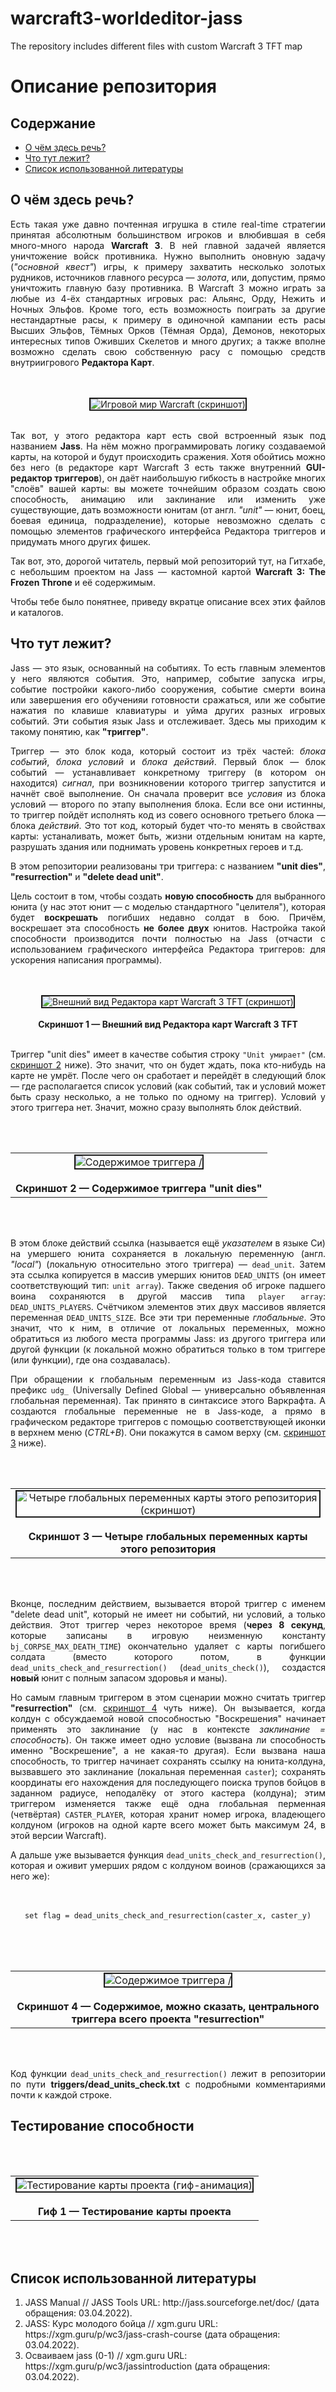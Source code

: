 # warcraft3-worldeditor-jass
 The repository includes different files with custom Warcraft 3 TFT map

<h1>Описание репозитория</h1>
<h2>Содержание</h2>
<p align="justify">
<ul>
 <li><a href="#head1">О чём здесь речь?</a></li>
 <li><a href="#head2">Что тут лежит?</a></li>
 <li><a href="#head3">Список использованной литературы</a></li>
</ul>
</p>

<h2 name="head1" id="head1">О чём здесь речь?</h2>
<p align="justify">Есть такая уже давно почтенная игрушка в стиле real-time стратегии принятая абсолютным большинством игроков и влюбившая в себя много-много народа <b>Warcraft 3</b>. В ней главной задачей является уничтожение войск противника. Нужно выполнить оновную задачу (<i>"основной квест"</i>) игры, к примеру захватить несколько золотых рудников, источников главного ресурса — <i>золота</i>, или, допустим, прямо уничтожить главную базу противника. В Warcraft 3 можно играть за любые из 4-ёх стандартных игровых рас: Альянс, Орду, Нежить и Ночных Эльфов. Кроме того, есть возможность поиграть за другие нестандартные расы, к примеру в одиночной кампании есть расы Высших Эльфов, Тёмных Орков (Тёмная Орда), Демонов, некоторых интересных типов Оживших Скелетов и много других; а также вполне возможно сделать свою собственную расу с помощью средств внутриигрового <b>Редактора Карт</b>.</p>

<p align="center"><br><br><img align="center" border="2" title="Игровой мир Warcraft" alt="Игровой мир Warcraft (скриншот)" src="img/WC3ScrnShot_040322_020554_01.png"></img><br><br></p>

<p align="justify">Так вот, у этого редактора карт есть свой встроенный язык под названием <b>Jass</b>. На нём можно программировать логику создаваемой карты, на которой и будут происходить сражения. Хотя обойтись можно без него (в редакторе карт Warcraft 3 есть также внутренний <b>GUI-редактор триггеров</b>), он даёт наибольшую гибкость в настройке многих "слоёв" вашей карты: вы можете точнейшим образом создать свою способность, анимацию или заклинание или изменить уже существующие, дать возможности юнитам (от англ. <i>"unit"</i> — юнит, боец, боевая единица, подразделение), которые невозможно сделать с помощью элементов графического интерфейса Редактора триггеров и придумать много других фишек.</p>

<p align="justify">Так вот, это, дорогой читатель, первый мой репозиторий тут, на Гитхабе, с небольшим проектом на Jass — кастомной картой <b>Warcraft 3: The Frozen Throne</b> и её содержимым.</p>

<p align="justify">Чтобы тебе было понятнее, приведу вкратце описание всех этих файлов и каталогов.</p>

<h2 name="head2" id="head2">Что тут лежит?</h2>
<p align="justify">Jass — это язык, основанный на событиях. То есть главным элементов у него являются события. Это, например, событие запуска игры, событие постройки какого-либо сооружения, событие смерти воина или завершения его обученияи готовности сражаться, или же событие нажатия по клавише клавиатуры и уйма других разных игровых событий. Эти события язык Jass и отслеживает. Здесь мы приходим к такому понятию, как <b>"триггер"</b>.</p>

<p align="justify">Триггер — это блок кода, который состоит из трёх частей: <i>блока событий</i>, <i>блока условий</i> и <i>блока действий</i>. Первый блок — блок событий — устанавливает конкретному триггеру (в котором он находится) <i>сигнал</i>, при возникновении которого триггер запустится и начнёт своё выполнение. Он сначала проверит все <i>условия</i> из блока условий — второго по этапу выполнения блока. Если все они истинны, то триггер пойдёт исполнять код из совего основного третьего блока — блока <i>действий</i>. Это тот код, который будет что-то менять в свойствах карты: устаналивать, может быть, жизни отдельным юнитам на карте, разрушать здания или поднимать уровень конкретных героев и т.д.</p>

<p align="justify">В этом репозитории реализованы три триггера: с названием <b>"unit dies"</b>, <b>"resurrection"</b> и <b>"delete dead unit"</b>.</p>

<p align="justify">Цель состоит в том, чтобы создать <b>новую способность</b> для выбранного юнита (у нас этот юнит — с моделью стандартного "целителя"), которая будет <b>воскрешать</b> погибших недавно солдат в бою. Причём, воскрешает эта способность <b>не более двух</b> юнитов. Настройка такой способности производится почти полностью на Jass (отчасти с использованием графического интерфейса Редактора триггеров: для ускорения написания программы).</p>

<p align="center"><br><br><img align="center" border="2" title="Внешний вид Редактора карт Warcraft 3 TFT" alt="Внешний вид Редактора карт Warcraft 3 TFT (скриншот)" src="img/Внешний вид Редактора карт Warcraft 3 TFT.jpg"></img><br><br><span align="center"><b>Скриншот 1 — Внешний вид Редактора карт Warcraft 3 TFT</b></span><br><br></p>

<p align="justify"> Триггер "unit dies" имеет в качестве события строку <code>"Unit умирает"</code> (см. <a href="#screen2">скриншот 2</a> ниже). Это значит, что он будет ждать, пока кто-нибудь на карте не умрёт. После чего он сработает и перейдёт в следующий блок — где располагается список условий (как событий, так и условий может быть сразу несколько, а не только по одному на триггер). Условий у этого триггера нет. Значит, можно сразу выполнять блок действий.
 
<p align="center"><br><br><table align="center"><tr><td align="center"><img name="screen2" id="screen2" align="center" border="2" title="Содержимое триггера /"unit dies/"" alt="Содержимое триггера /"unit dies/" (скриншот)" src="triggers/unit dies/screenshot.jpg"></img><br><br><span align="center"><b>Скриншот 2 — Содержимое триггера "unit dies"</b></span></td></tr></table><br><br></p>

<p align="justify">В этом блоке действий ссылка (называется ещё <i>указателем</i> в языке Си) на умершего юнита сохраняется в локальную переменную (англ. <i>"local"</i>) (локальную относительно этого триггера) — <code>dead_unit</code>. Затем эта ссылка копируется в массив умерших юнитов <code>DEAD_UNITS</code> (он имеет соответствующий тип: <code>unit array</code>). Также сведения об игроке падшего воина сохраняются в другой массив типа <code>player array</code>: <code>DEAD_UNITS_PLAYERS</code>. Счётчиком элементов этих двух массивов является переменная <code>DEAD_UNITS_SIZE</code>. Все эти три переменные <i>глобальные</i>. Это значит, что к ним, в отличие от локальных переменных, можно обратиться из любого места программы Jass: из другого триггера или другой функции (к локальной можно обратиться только в том триггере (или функции), где она создавалась).</p>

<p align="justify">При обращении к глобальным переменным из Jass-кода ставится префикс <code>udg_</code> (Universally Defined Global — универсально объявленная глобальная переменная). Так принято в синтаксисе этого Варкрафта. А создаются глобальные переменные не в Jass-коде, а прямо в графическом редакторе триггеров с помощью соответствующей иконки в верхнем меню (<i>CTRL+B</i>). Они покажутся в самом верху (см. <a href="#screen3">скриншот 3</a> ниже).</p>

<p align="center"><br><br><table align="center"><tr><td align="center"><img name="screen3" id="screen3" align="center" border="2" title="Четыре глобальных переменных карты этого репозитория" alt="Четыре глобальных переменных карты этого репозитория (скриншот)" src="globals//screenshot.jpg"></img><br><br><span align="center"><b>Скриншот 3 — Четыре глобальных переменных карты этого репозитория</b></span></td></tr></table><br><br></p>

<p align="justify">Вконце, последним действием, вызывается второй триггер с именем "delete dead unit", который не имеет ни событий, ни условий, а только действия. Этот триггер через некоторое время (<b>через 8 секунд</b>, которые записаны в игровую неизменную константу <code>bj_CORPSE_MAX_DEATH_TIME</code>) окончательно удаляет с карты погибшего солдата (вместо которого потом, в функции <code>dead_units_check_and_resurrection()</code> (<code>dead_units_check()</code>), создастся <b>новый</b> юнит с полным запасом здоровья и маны).</p>

<p align="justify">Но самым главным триггером в этом сценарии можно считать триггер <b>"resurrection"</b> (см. <a href="#screen4">скриншот 4</a> чуть ниже). Он вызывается, когда колдун с обсуждаемой новой способностью "Воскрешения" начинает применять это заклинание (у нас в контексте <i>заклинание = способность</i>). Он также имеет одно условие (вызвана ли способность именно "Воскрешение", а не какая-то другая). Если вызвана наша способность, то триггер начинает сохранять ссылку на юнита-колдуна, вызвавшего это заклинание (локальная переменная <code>caster</code>); сохранять координаты его нахождения для последующего поиска трупов бойцов в заданном радиусе, неподалёку от этого кастера (колдуна); этим триггером изменяется также ещё одна глобальная перменная (четвёртая) <code>CASTER_PLAYER</code>, которая хранит номер игрока, владеющего колдуном (игроков на одной карте всего может быть максимум 24, в этой версии Warcraft).</p>

<p align="justify">А дальше уже вызывается функция <code>dead_units_check_and_resurrection()</code>, которая и оживит умерших рядом с колдуном воинов (сражающихся за него же):
</p>
 <p align="center"><br><br><code>set flag = dead_units_check_and_resurrection(caster_x, caster_y)</code><br><br></p>

<p align="center"><br><br><table align="center"><tr><td align="center"><img name="screen4" id="screen4" align="center" border="2" title="Содержимое триггера /"resurrection/"" alt="Содержимое триггера /"resurrection/" (скриншот)" src="triggers/resurrection/screenshot.jpg"></img><br><br><span align="center"><b>Скриншот 4 — Содержимое, можно сказать, центрального триггера всего проекта "resurrection"</b></span></td></tr></table><br><br></p>

<p align="justify">Код функции <code>dead_units_check_and_resurrection()</code> лежит в репозитории по пути <b>triggers/dead_units_check.txt</b> с подробными комментариями почти к каждой строке.</p>

<h2>Тестирование способности</h2>
<p align="center"><br><br><table align="center"><tr><td align="center"><img name="screen4" id="screen4" align="center" border="2" title="Тестирование карты проекта" alt="Тестирование карты проекта (гиф-анимация)" src="img/test.gif"></img><br><br><span align="center"><b>Гиф 1 — Тестирование карты проекта</b></span></td></tr></table><br><br></p>

<h2 name="head3" id="head3">Список использованной литературы</h2>
<p align="justify">
<ol>
 <li>JASS Manual // JASS Tools URL: http://jass.sourceforge.net/doc/ (дата обращения: 03.04.2022).</li>
 <li>JASS: Курс молодого бойца // xgm.guru URL: https://xgm.guru/p/wc3/jass-crash-course (дата обращения: 03.04.2022).</li>
 <li>Осваиваем jass (0-1) // xgm.guru URL: https://xgm.guru/p/wc3/jassintroduction (дата обращения: 03.04.2022).</li>
 </ol>
</p>
